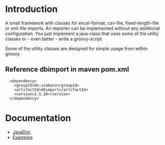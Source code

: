 # Introduction #

A small framework with classes for excel-format, csv-file, fixed-length-file or xml-file imports.
An importer can be implemented without any additional configuration. You just implement a java-class that uses some of the utility classes or - even better - write a groovy-script.

Some of the utility classes are designed for simple usage from within groovy.

## Reference dbimport in maven pom.xml ##
```
  <dependency>
    <groupId>de.viaboxx</groupId>
    <artifactId>dbimport</artifactId>
    <version>2.5.10</version>
  </dependency>
```

# Documentation #
  * [JavaDoc ](http://agimatec-tools.googlecode.com/svn/trunk/javadoc/dbimport/index.html)
  * [Examples](DBImportExample.md)